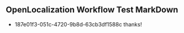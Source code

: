 ## OpenLocalization Workflow Test MarkDown
* 187e01f3-051c-4720-9b8d-63cb3df1588c thanks!

<!--HONumber=Aug16_HO3-->


